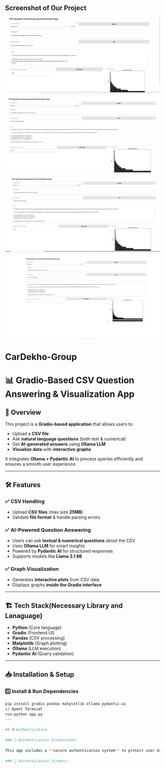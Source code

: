 ## Screenshot of Our Project
![Screenshot 1](https://github.com/Firoz0006/CarDekho-Group/blob/main/csv_question_app/Screenshot/Screenshot%202025-03-13%20204605.png)

![Screenshot 2](https://github.com/Firoz0006/CarDekho-Group/blob/main/csv_question_app/Screenshot/Screenshot%202025-03-13%20210018.png)

![Screenshot 3](https://github.com/Firoz0006/CarDekho-Group/blob/main/csv_question_app/Screenshot/Screenshot%202025-03-13%20210133.png)

![Screenshot 4](https://github.com/Firoz0006/CarDekho-Group/blob/main/csv_question_app/Screenshot/Screenshot%202025-03-13%20210313.png)


# CarDekho-Group

# 📊 Gradio-Based CSV Question Answering & Visualization App  

## 🚀 Overview  
This project is a **Gradio-based application** that allows users to:  
- Upload a **CSV file**  
- Ask **natural language questions** (both text & numerical)  
- Get **AI-generated answers** using **Ollama LLM**  
- **Visualize data** with **interactive graphs**  

It integrates **Ollama + Pydantic AI** to process queries efficiently and ensures a smooth user experience.  

---

## 🛠️ Features  
### ✅ **CSV Handling**  
- Upload **CSV files** (max size **25MB**)  
- Validate **file format** & handle parsing errors  

### ✅ **AI-Powered Question Answering**  
- Users can ask **textual & numerical questions** about the CSV  
- Uses **Ollama LLM** for smart insights  
- Powered by **Pydantic AI** for structured responses  
- Supports models like **Llama 3.1 8B**  

### ✅ **Graph Visualization**  
- Generates **interactive plots** from CSV data  
- Displays graphs **inside the Gradio interface**  

---

## 🏗️ Tech Stack(Necessary Library and Lanaguage) 
- **Python** (Core language)  
- **Gradio** (Frontend UI)  
- **Pandas** (CSV processing)  
- **Matplotlib** (Graph plotting)  
- **Ollama** (LLM execution)  
- **Pydantic AI** (Query validation)  

---

## 📥 Installation & Setup  
### **1️⃣ Install & Run Dependencies**  
```bash
pip install gradio pandas matplotlib ollama pydantic-ai
// Opent Terminal 
run:python app.py
---

## 🔒 Authentication

### 🔹 Authentication Screensshot:

This app includes a **secure authentication system** to protect user data.

### 🔹 Authentication Screens:
